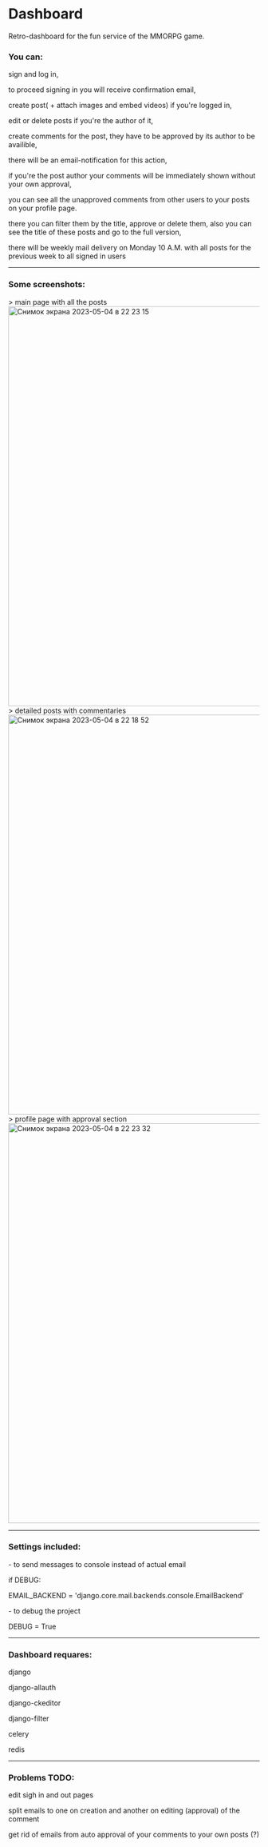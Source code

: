 # Dashboard

 Retro-dashboard for the fun service of the MMORPG game.

<h3>You can:</h3>
<p>sign and log in,</p>
<p>to proceed signing in you will receive confirmation email,</p>
<p>create post( + attach images and embed videos) if you're logged in,</p>
<p>edit or delete posts if you're the author of it,</p>
<p>create comments for the post, they have to be approved by its author to be availible,</p>
<p>there will be an email-notification for this action,</p>
<p>if you're the post author your comments will be immediately shown without your own approval,</a>
<p>you can see all the unapproved comments from other users to your posts on your profile page. </p>
<p>there you can filter them by the title, approve or delete them, also you can see the title of these posts and go to the full version,</p>
<p>there will be weekly mail delivery on Monday 10 A.M. with all posts for the previous week to all signed in users</p>
<hr>
<h3>Some screenshots:</h3>
> main page with all the posts
<img width="800" alt="Снимок экрана 2023-05-04 в 22 23 15" src="https://user-images.githubusercontent.com/115626270/236312844-ebf7844c-4549-41e1-a553-5328ecb86d40.png">
> detailed posts with commentaries
<img width="800" alt="Снимок экрана 2023-05-04 в 22 18 52" src="https://user-images.githubusercontent.com/115626270/236312901-d29b6988-937b-486e-87cd-e39a2d83e365.png">
> profile page with approval section
<img width="800" alt="Снимок экрана 2023-05-04 в 22 23 32" src="https://user-images.githubusercontent.com/115626270/236312770-7f58fd03-966a-44ad-83df-4fd97aa43585.png">

<hr>
<h3>Settings included:</h3>
  - to send messages to console instead of actual email
   <p>if DEBUG:</p>
   <p>    EMAIL_BACKEND = 'django.core.mail.backends.console.EmailBackend'</p>
  - to debug the project
   <p>DEBUG = True</p>
<hr>
<h3>Dashboard requares:</h3>
  <p>django</p>
  <p>django-allauth</p>
  <p>django-ckeditor</p>
  <p>django-filter</p>
  <p>celery</p>
  <p>redis</p>
  <hr>
<h3>Problems TODO: </h3>
<p>edit sigh in and out pages</p>
<p>split emails to one on creation and another on editing (approval) of the comment</p>
<p>get rid of emails from auto approval of your comments to your own posts (?)</p>
